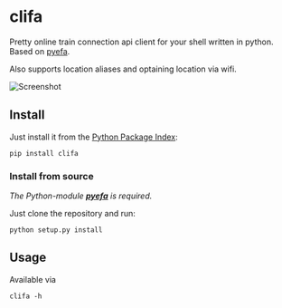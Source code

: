 clifa
=====

Pretty online train connection api client for your shell written in python. Based on [pyefa](https://github.com/NoMoKeTo/pyefa).

Also supports location aliases and optaining location via wifi.

![Screenshot](https://raw.github.com/NoMoKeTo/clifa/master/screenshot.png)

## Install

Just install it from the [Python Package Index](https://pypi.python.org/pypi/clifa):

```
pip install clifa
```

### Install from source

*The Python-module __[pyefa](https://github.com/NoMoKeTo/pyefa)__ is required.*

Just clone the repository and run:

```
python setup.py install
```

## Usage

Available via

```
clifa -h
```
